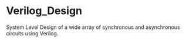 # Verilog_Design
System Level Design of a wide array of synchronous and asynchronous circuits using Verilog.
